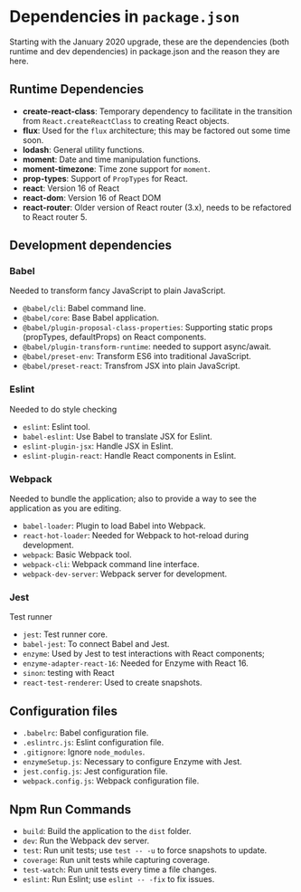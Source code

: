 # Dependencies in `package.json`

Starting with the January  2020 upgrade, these are the dependencies (both
runtime and dev dependencies) in package.json and the reason they are here.

## Runtime Dependencies

- **create-react-class**: Temporary dependency to facilitate in the transition
  from `React.createReactClass` to creating React objects.
- **flux**: Used for the `flux` architecture; this may be factored out some
  time soon.
- **lodash**: General utility functions.
- **moment**: Date and time manipulation functions.
- **moment-timezone**: Time zone support for `moment`.
- **prop-types**: Support of `PropTypes` for React.
- **react**: Version 16 of React
- **react-dom**: Version 16 of React DOM
- **react-router**: Older version of React router (3.x), needs to be refactored
  to React router 5.

## Development dependencies

### Babel

Needed to transform fancy JavaScript to plain JavaScript.

- `@babel/cli`: Babel command line.
- `@babel/core`: Base Babel application.
- `@babel/plugin-proposal-class-properties`: Supporting static props (propTypes, defaultProps) on React components.
- `@babel/plugin-transform-runtime`: needed to support async/await.
- `@babel/preset-env`: Transform ES6 into traditional JavaScript.
- `@babel/preset-react`: Transfrom JSX into plain JavaScript.

### Eslint

Needed to do style checking

- `eslint`: Eslint tool.
- `babel-eslint`: Use Babel to translate JSX for Eslint.
- `eslint-plugin-jsx`: Handle JSX in Eslint.
- `eslint-plugin-react`: Handle React components in Eslint.

### Webpack

Needed to bundle the application; also to provide a way to see the application
as you are editing.

- `babel-loader`: Plugin to load Babel into Webpack.
- `react-hot-loader`: Needed for Webpack to hot-reload during development.
- `webpack`: Basic Webpack tool.
- `webpack-cli`: Webpack command line interface.
- `webpack-dev-server`: Webpack server for development.

### Jest

Test runner

- `jest`: Test runner core.
- `babel-jest`: To connect Babel and Jest.
- `enzyme`: Used by Jest to test interactions with React components;
- `enzyme-adapter-react-16`: Needed for Enzyme with React 16.
- `sinon`: testing with React
- `react-test-renderer`: Used to create snapshots.


## Configuration files
- `.babelrc`: Babel configuration file.
- `.eslintrc.js`: Eslint configuration file.
- `.gitignore`: Ignore `node_modules`.
- `enzymeSetup.js`: Necessary to configure Enzyme with Jest.
- `jest.config.js`: Jest configuration file.
- `webpack.config.js`: Webpack configuration file.

## Npm Run Commands

- `build`: Build the application to the `dist` folder.
- `dev`: Run the Webpack dev server.
- `test`: Run unit tests; use `test -- -u` to force snapshots to update.
- `coverage`: Run unit tests while capturing coverage.
- `test-watch`: Run unit tests every time a file changes.
- `eslint`: Run Eslint; use `eslint -- -fix` to fix issues.
